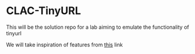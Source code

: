 # CLAC-TinyURL
This will be the solution repo for a lab aiming to emulate the functionality of tinyurl

We will take inspiration of features from [this](https://hub.packtpub.com/url-shorteners-designing-tinyurl-clone-ruby/) link
